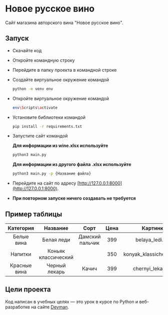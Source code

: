 # Новое русское вино

Сайт магазина авторского вина "Новое русское вино".

## Запуск

- Скачайте код
- Откройте командную строку
- Перейдите в папку проекта в командной строке
- Создайте виртуальное окружение командой

   ```bash
   python -m venv env 
   ```
- Откройте виртуальное окружение командой

   ```bash
   env\Scripts\activate
   ```
- Установите библиотеки командой

   ```bash
   pip install -r requirements.txt
   ```
- Запустите сайт командой    
 
   **Для информации из wine.xlsx используйте**
 
   ```bash
   python3 main.py
   ```   
   
   **Для информации из другого файла .xlsx используйте**
   
   ```bash
   python3 main.py -p {Название файла}
   ```
   
- Перейдите на сайт по адресу [http://127.0.0.1:8000](http://127.0.0.1:8000).
- **При повторном запуске ничего создавать не требуется**

## Пример таблицы

|   Категория   |    Название         |       Сорт      |      Цена       |         Картинка         |        Акция         |
|:-------------:|:-------------------:|:---------------:|:---------------:|:------------------------:|:--------------------:|
| Белые вина    | Белая леди          | Дамский пальчик | 399             | belaya_ledi.png          | Выгодное предложение |
| Напитки       | Коньяк классический |                 | 350             | konyak_klassicheskyi.png |                      |
| Красные вина  | Черный лекарь       | Качич           | 399             | chernyi_lekar.png        |                      |

## Цели проекта

Код написан в учебных целях — это урок в курсе по Python и веб-разработке на сайте [Devman](https://dvmn.org).
